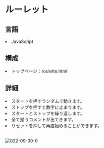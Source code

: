 # ルーレット
<h2>言語</h2>
<li>JavaScript</li>

<h2>構成</h2>
<li>トップページ：roulette.html</li>

<h2>詳細</h2>
<li>スタートを押すランダムで動きます。</li>
<li>ストップを押すと数字に止まります。</li>
<li>スタートとストップを繰り返します。</li>
<li>全て揃うコメントが出てきます。</li>
<li>リセットを押して再度始めることができます。</li>
<br>

![022-09-30-0](https://user-images.githubusercontent.com/44188202/193076939-1e05a9f5-f803-4a02-bb7b-0b86b3960302.png)
